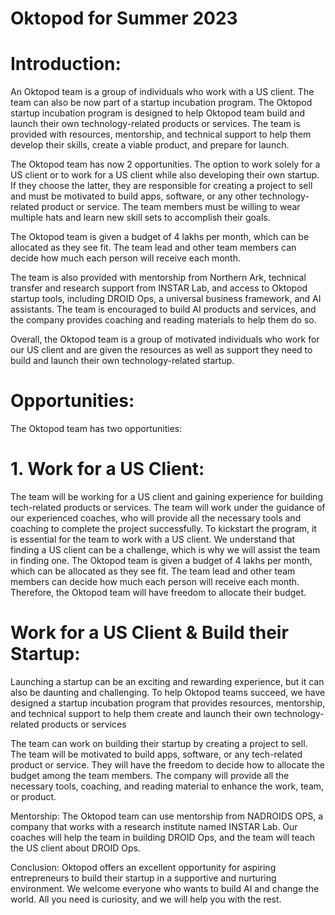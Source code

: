 #  Oktopod for Summer 2023

# Introduction:
An Oktopod team is a group of individuals who work with a US client. The team can also be now part of a startup incubation program. The Oktopod startup incubation program is designed to help Oktopod team build and launch their own technology-related products or services. The team is provided with resources, mentorship, and technical support to help them develop their skills, create a viable product, and prepare for launch.

The Oktopod team has now 2 opportunities. The option to work solely for a US client or to work for a US client while also developing their own startup. If they choose the latter, they are responsible for creating a project to sell and must be motivated to build apps, software, or any other technology-related product or service. The team members must be willing to wear multiple hats and learn new skill sets to accomplish their goals.

The Oktopod team is given a budget of 4 lakhs per month, which can be allocated as they see fit. The team lead and other team members can decide how much each person will receive each month.

The team is also provided with mentorship from Northern Ark, technical transfer and research support from INSTAR Lab, and access to Oktopod startup tools, including DROID Ops, a universal business framework, and AI assistants. The team is encouraged to build AI products and services, and the company provides coaching and reading materials to help them do so.

Overall, the Oktopod team is a group of motivated individuals who work for our US client and are given the resources as well as support they need to build and launch their own technology-related startup.

# Opportunities:
The Oktopod team has two opportunities:

# 1. Work for a US Client:
The team will be working for a US client and gaining experience for building tech-related products or services. The team will work under the guidance of our experienced coaches, who will provide all the necessary tools and coaching to complete the project successfully. To kickstart the program, it is essential for the team to work with a US client. We understand that finding a US client can be a challenge, which is why we will assist the team in finding one.
The Oktopod team is given a budget of 4 lakhs per month, which can be allocated as they see fit. The team lead and other team members can decide how much each person will receive each month. Therefore, the Oktopod team will have freedom to allocate their budget. 

# Work for a US Client & Build their Startup:
Launching a startup can be an exciting and rewarding experience, but it can also be daunting and challenging. To help Oktopod teams succeed, we have designed a startup incubation program that provides resources, mentorship, and technical support to help them create and launch their own technology-related products or services

The team can work on building their startup by creating a project to sell. The team will be motivated to build apps, software, or any tech-related product or service. They will have the freedom to decide how to allocate the budget among the team members. The company will provide all the necessary tools, coaching, and reading material to enhance the work, team, or product.

Mentorship:
The Oktopod team can use mentorship from NADROIDS OPS, a company that works with a research institute named INSTAR Lab. Our coaches will help the team in building DROID Ops, and the team will teach the US client about DROID Ops.

Conclusion:
Oktopod offers an excellent opportunity for aspiring entrepreneurs to build their startup in a supportive and nurturing environment. We welcome everyone who wants to build AI and change the world. All you need is curiosity, and we will help you with the rest.
